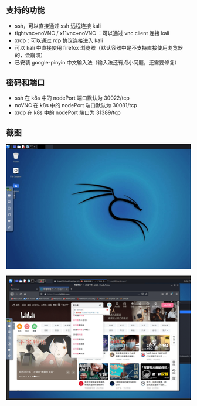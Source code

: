 ## 支持的功能

- ssh，可以直接通过 ssh 远程连接 kali
- tightvnc+noVNC / x11vnc+noVNC ：可以通过 vnc client 连接 kali
- xrdp：可以通过 rdp 协议连接进入 kali
- 可以 kali 中直接使用 firefox 浏览器（默认容器中是不支持直接使用浏览器的，会崩溃）
- 已安装 google-pinyin 中文输入法（输入法还有点小问题，还需要修复）

## 密码和端口

- ssh 在 k8s 中的 nodePort 端口默认为 30022/tcp
- noVNC 在 k8s 中的 nodePort 端口默认为 30081/tcp
- xrdp 在 k8s 中的 nodePort 端口为 31389/tcp

## 截图

![kali-novnc-1](doc/pics/kali-novnc-1.png)

![kali-novnc-2](doc/pics/kali-novnc-2.png)

